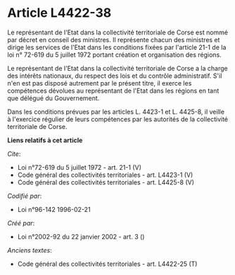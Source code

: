 # Article L4422-38

Le représentant de l'Etat dans la collectivité territoriale de Corse est nommé par décret en conseil des ministres. Il
représente chacun des ministres et dirige les services de l'Etat dans les conditions fixées par l'article 21-1 de la loi n°
72-619 du 5 juillet 1972 portant création et organisation des régions. 

Le représentant de l'Etat dans la collectivité territoriale de Corse a la charge des intérêts nationaux, du respect des lois
et du contrôle administratif. S'il n'en est pas disposé autrement par le présent titre, il exerce les compétences dévolues au
représentant de l'Etat dans les régions en tant que délégué du Gouvernement. 

Dans les conditions prévues par les articles L. 4423-1 et L. 4425-8, il veille à l'exercice régulier de leurs compétences par
les autorités de la collectivité territoriale de Corse.

**Liens relatifs à cet article**

_Cite_:

  - Loi n°72-619 du 5 juillet 1972 - art. 21-1 (V)
  - Code général des collectivités territoriales - art. L4423-1 (V)
  - Code général des collectivités territoriales - art. L4425-8 (V)

_Codifié par_:

  - Loi n°96-142 1996-02-21

_Créé par_:

  - Loi n°2002-92 du 22 janvier 2002 - art. 3 ()

_Anciens textes_:

  - Code général des collectivités territoriales - art. L4422-25 (T)
